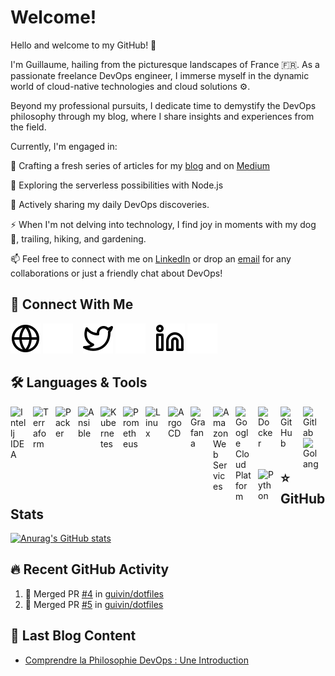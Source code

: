 # Welcome!

Hello and welcome to my GitHub! 👋

I'm Guillaume, hailing from the picturesque landscapes of France 🇫🇷. As a passionate freelance DevOps engineer, I immerse myself in the dynamic world of cloud-native technologies and cloud solutions ⚙️.

Beyond my professional pursuits, I dedicate time to demystify the DevOps philosophy through my blog, where I share insights and experiences from the field.

Currently, I'm engaged in:

🔭 Crafting a fresh series of articles for my [blog](https://carnets-du-devops.fr/) and on [Medium](https://medium.com/@guivin)

🌱 Exploring the serverless possibilities with Node.js

👯 Actively sharing my daily DevOps discoveries.

⚡ When I'm not delving into technology, I find joy in moments with my dog 🐶, trailing, hiking, and gardening.

📫 Feel free to connect with me on [LinkedIn](https://www.linkedin.com/in/guillaume-vincent-devops) or drop an [email](mailto:contact@getbetterdevops.io) for any collaborations or just a friendly chat about DevOps!

## 👋 Connect With Me

[![img_contact](./img/globe-light.svg)](https://getbetterdevops.io#gh-light-mode-only)
[![img_contact](./img/globe-dark.svg)](https://getbetterdevops.io#gh-dark-mode-only)
&nbsp;&nbsp;
[![img_contact](./img/twitter-light.svg)](https://twitter.com/guivin_#gh-light-mode-only)
[![img_contact](./img/twitter-dark.svg)](https://twitter.com/guivin_#gh-dark-mode-only)
&nbsp;&nbsp;
[![img_contact](./img/linkedin-light.svg)](https://www.linkedin.com/in/guillaume-vincent-devops/#gh-light-mode-only)
[![img_contact](./img/linkedin-dark.svg)](https://www.linkedin.com/in/guillaume-vincent-devops/#gh-dark-mode-only)

## 🛠️ Languages & Tools

[<img align="left" alt="Intellj IDEA" width="26px" src="https://cdn.jsdelivr.net/gh/devicons/devicon/icons/intellij/intellij-original.svg" style="padding-right:10px;" />](https://www.jetbrains.com/idea/)
[<img align="left" alt="Terraform" width="26px" src="https://cdn.jsdelivr.net/gh/devicons/devicon/icons/terraform/terraform-original.svg" style="padding-right:10px;" />](https://www.terraform.io/)
[<img align="left" alt="Packer" width="26px" src="https://cdn.jsdelivr.net/gh/devicons/devicon/icons/packer/packer-original-wordmark.svg" style="padding-right:10px;" />](https://www.packer.io/)
[<img align="left" alt="Ansible" width="26px" src="https://cdn.jsdelivr.net/gh/devicons/devicon/icons/ansible/ansible-original.svg" style="padding-right:10px;" />](https://www.ansible.com/)
[<img align="left" alt="Kubernetes" width="26px" src="https://cdn.jsdelivr.net/gh/devicons/devicon/icons/kubernetes/kubernetes-plain.svg" style="padding-right:10px;" />](https://kubernetes.io/)
[<img align="left" alt="Prometheus" width="26px" src="https://cdn.jsdelivr.net/gh/devicons/devicon/icons/prometheus/prometheus-original.svg" style="padding-right:10px;" />](https://prometheus.io/)
<img align="left" alt="Linux" width="26px" src="https://cdn.jsdelivr.net/gh/devicons/devicon/icons/linux/linux-original.svg" style="padding-right:10px;" />
[<img align="left" alt="ArgoCD" width="26px" src="https://cdn.jsdelivr.net/gh/devicons/devicon/icons/argocd/argocd-original-wordmark.svg" style="padding-right:10px;" />](https://argo-cd.readthedocs.io/)
[<img align="left" alt="Grafana" width="26px" src="https://cdn.jsdelivr.net/gh/devicons/devicon/icons/grafana/grafana-original.svg" style="padding-right:10px;" />](https://grafana.com/)
[<img align="left" alt="Amazon Web Services" width="26px" src="https://cdn.jsdelivr.net/gh/devicons/devicon/icons/amazonwebservices/amazonwebservices-original.svg" style="padding-right:10px;" />](https://aws.amazon.com/)
[<img align="left" alt="Google Cloud Platform" width="26px" src="https://cdn.jsdelivr.net/gh/devicons/devicon/icons/googlecloud/googlecloud-original.svg" style="padding-right:10px;" />](https://cloud.google.com/)
[<img align="left" alt="Docker" width="26px" src="https://cdn.jsdelivr.net/gh/devicons/devicon/icons/docker/docker-original.svg" style="padding-right:10px;" />](https://www.docker.com/)
[<img align="left" alt="GitHub" width="26px" src="https://cdn.jsdelivr.net/gh/devicons/devicon/icons/github/github-original.svg" style="padding-right:10px;" />](https://github.com/)
[<img align="left" alt="Gitlab" width="26px" src="https://cdn.jsdelivr.net/gh/devicons/devicon/icons/gitlab/gitlab-original.svg" style="padding-right:10px;" />](https://gitlab.com/)
[<img align="left" alt="Golang" width="26px" src="https://cdn.jsdelivr.net/gh/devicons/devicon/icons/go/go-original.svg" style="padding-right:10px;" />](https://go.dev/)
[<img align="left" alt="Python" width="26px" src="https://cdn.jsdelivr.net/gh/devicons/devicon/icons/python/python-original.svg" style="padding-right:10px;" />](https://www.python.org/)

<br />
<br />


## ⭐ GitHub Stats

[![Anurag's GitHub stats](https://github-readme-stats.vercel.app/api?username=guivin&show_icons=true&hide_border=false&title_color=3B1F94f&icon_color=FFE500&bg_color=09131B&text_color=ffffff&border_color=0c1a25)](https://github.com/anuraghazra/github-readme-stats)

## 🔥 Recent GitHub Activity

<!--START_SECTION:activity-->
1. 🎉 Merged PR [#4](https://github.com/guivin/dotfiles/pull/4) in [guivin/dotfiles](https://github.com/guivin/dotfiles)
2. 🎉 Merged PR [#5](https://github.com/guivin/dotfiles/pull/5) in [guivin/dotfiles](https://github.com/guivin/dotfiles)
<!--END_SECTION:activity-->

## 📖 Last Blog Content

<!-- BLOG-POST-LIST:START -->
- [Comprendre la Philosophie DevOps : Une Introduction](https://carnets-du-devops.fr/comprendre-la-philosophie-devops-une-introduction/)
<!-- BLOG-POST-LIST:END -->
